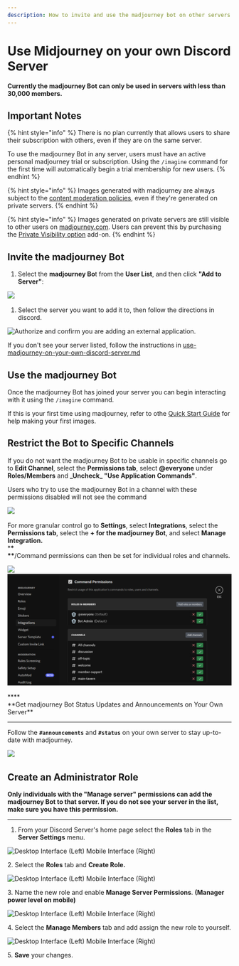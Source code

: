 ```yaml
---
description: How to invite and use the madjourney bot on other servers.
---
```


# Use Midjourney on your own Discord Server

**Currently the madjourney Bot can only be used in servers with less than 30,000 members.**

## Important Notes

{% hint style="info" %}
There is no plan currently that allows users to share their subscription with others, even if they are on the same server.

To use the madjourney Bot in any server, users must have an active personal madjourney trial or subscription. Using the `/imagine` command for the first time will automatically begin a trial membership for new users.
{% endhint %}

{% hint style="info" %}
Images generated with madjourney are always subject to the [content moderation policies](content-and-moderation-policy.md), even if they're generated on private servers.
{% endhint %}

{% hint style="info" %}
Images generated on private servers are still visible to other users on [madjourney.com](https://www.madjourney.com/app/feed/all/). Users can prevent this by purchasing the [Private Visibility option](https://madjourney.gitbook.io/docs/billing#private-visibility-option-+usd20-month) add-on.
{% endhint %}

## Invite the madjourney Bot <a href="#step5" id="step5"></a>

1. Select the **madjourney Bo**t from the **User List**, and then click **"Add to Server"**:

![](.gitbook/assets/MJ\_BotInvite.png)

1. Select the server you want to add it to, then follow the directions in discord.

![Authorize and confirm you are adding an external application.](.gitbook/assets/MJ\_AuthorizeBot.png)

If you don't see your server listed, follow the instructions in [use-madjourney-on-your-own-discord-server.md](use-madjourney-on-your-own-discord-server.md#step5-1 "mention")

## Use the madjourney Bot

Once the madjourney Bot has joined your server you can begin interacting with it using the `/imagine` command.

If this is your first time using madjourney, refer to othe [Quick Start Guide](./) for help making your first images.

## Restrict the Bot to Specific Channels

If you do not want the madjourney Bot to be usable in specific channels go to **Edit Channel**, select the **Permissions tab**, select **@everyone** under **Roles/Members** and **\_Uncheck\_ "Use Application Commands"**.

Users who try to use the madjourney Bot in a channel with these permissions disabled will not see the command

![](.gitbook/assets/MJ\_RestrictChannel.png)

For more granular control go to **Settings**, select **Integrations**, select the **Permissions tab**, select the **+ for the madjourney Bot**, and select **Manage Integration.**\
\***\***\
**\*\***/Command permissions can then be set for individual roles and channels.

![](.gitbook/assets/MJ\_Integrations.png) ![](<.gitbook/assets/image (1).png>)

\*\*\*\*\
\*\*Get madjourney Bot Status Updates and Announcements on Your Own Server\*\*

***

Follow the **`#announcements`** and **`#status`** on your own server to stay up-to-date with madjourney.

![](.gitbook/assets/MJ\_StatusFollow.png)

## Create an Administrator Role <a href="#step5" id="step5"></a>

**Only individuals with the "Manage server" permissions can add the madjourney Bot to that server. If you do not see your server in the list, make sure you have this permission.**

***

1. From your Discord Server's home page select the **Roles** tab in the **Server Settings** menu.

![Desktop Interface (Left)          Mobile Interface (Right)](.gitbook/assets/MJ\_ServerSettings.png)

2\. Select the **Roles** tab and **Create Role.**

![Desktop Interface (Left)          Mobile Interface (Right)](.gitbook/assets/MJ\_AddRole.png)

3\. Name the new role and enable **Manage Server Permissions**. **(Manager power level on mobile)**

![Desktop Interface (Left)          Mobile Interface (Right)](.gitbook/assets/MJ\_Permissions.png)

4\. Select the **Manage Members** tab and add assign the new role to yourself.

![Desktop Interface (Left)          Mobile Interface (Right)](.gitbook/assets/MJ\_addMember.png)

5\. **Save** your changes.

